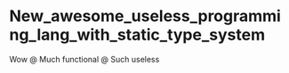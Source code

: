 New_awesome_useless_programming_lang_with_static_type_system
============================================================

Wow @ Much functional @ Such useless
